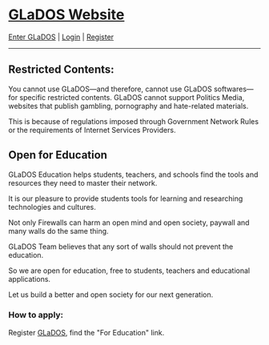 # [GLaDOS Website](http://18.163.118.199/)

[Enter GLaDOS](http://18.163.118.199/) | [Login](http://18.163.118.199/) | [Register](http://18.163.118.199/)

--------------------

## Restricted Contents:

You cannot use GLaDOS—and therefore, cannot use GLaDOS softwares—for specific restricted contents. GLaDOS cannot support Politics Media, websites that publish gambling, pornography and hate-related materials.

This is because of regulations imposed through Government Network Rules or the requirements of Internet Services Providers.

## Open for Education

GLaDOS Education helps students, teachers, and schools find the tools and resources they need to master their network.

It is our pleasure to provide students tools for learning and researching technologies and cultures.

Not only Firewalls can harm an open mind and open society, paywall and many walls do the same thing.

GLaDOS Team believes that any sort of walls should not prevent the education.

So we are open for education, free to students, teachers and educational applications.

Let us build a better and open society for our next generation.

### How to apply:

Register [GLaDOS](http://18.163.118.199/), find the "For Education" link.
